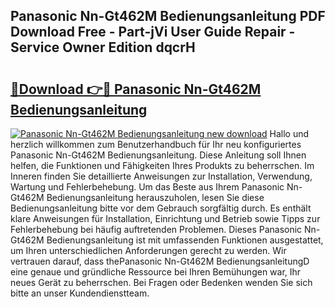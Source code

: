 ## Panasonic Nn-Gt462M Bedienungsanleitung PDF Download Free - Part-jVi User Guide Repair - Service Owner Edition dqcrH

# <h2><a href="http://df5ivl.blite.top/?on=Panasonic+Nn-Gt462M+Bedienungsanleitung">🔗Download 👉🔴 Panasonic Nn-Gt462M Bedienungsanleitung</a></h2>

[![Panasonic Nn-Gt462M Bedienungsanleitung new download](https://i.imgur.com/lujVjoI.png)](http://df5ivl.blite.top/?on=Panasonic+Nn-Gt462M+Bedienungsanleitung)
Hallo und herzlich willkommen zum Benutzerhandbuch für Ihr neu konfiguriertes Panasonic Nn-Gt462M Bedienungsanleitung. Diese Anleitung soll Ihnen helfen, die Funktionen und Fähigkeiten Ihres Produkts zu beherrschen. Im Inneren finden Sie detaillierte Anweisungen zur Installation, Verwendung, Wartung und Fehlerbehebung. Um das Beste aus Ihrem Panasonic Nn-Gt462M Bedienungsanleitung herauszuholen, lesen Sie diese Bedienungsanleitung bitte vor dem Gebrauch sorgfältig durch. Es enthält klare Anweisungen für Installation, Einrichtung und Betrieb sowie Tipps zur Fehlerbehebung bei häufig auftretenden Problemen. Dieses Panasonic Nn-Gt462M Bedienungsanleitung ist mit umfassenden Funktionen ausgestattet, um Ihren unterschiedlichen Anforderungen gerecht zu werden. Wir vertrauen darauf, dass thePanasonic Nn-Gt462M BedienungsanleitungD eine genaue und gründliche Ressource bei Ihren Bemühungen war, Ihr neues Gerät zu beherrschen. Bei Fragen oder Bedenken wenden Sie sich bitte an unser Kundendienstteam.
